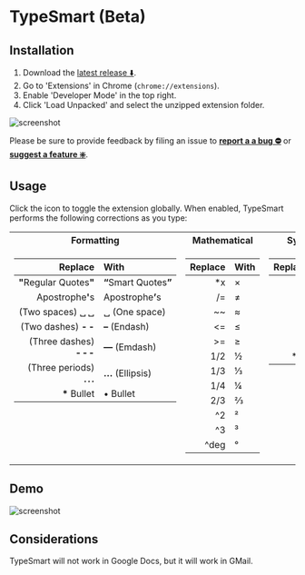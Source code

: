 # TypeSmart (Beta)

## Installation

1. Download the [latest release ⬇️](https://github.com/round/TypeSmart-beta/releases/latest).
2. Go to 'Extensions' in Chrome (`chrome://extensions`).
3. Enable 'Developer Mode' in the top right.
4. Click 'Load Unpacked' and select the unzipped extension folder.

![screenshot](https://camo.githubusercontent.com/edc65aa854e00ac2021a8bda200bc7b606a6ed14/68747470733a2f2f692e696d6775722e636f6d2f786463686451612e706e67)

Please be sure to provide feedback by filing an issue to **[report a a bug ⛔️](https://github.com/round/TypeSmart-beta/issues/new?labels=bug&template=bug.md)** or **[suggest a feature ❇️](https://github.com/round/TypeSmart-beta/issues/new?labels=feature&template=feature.md)**.

## Usage

Click the icon to toggle the extension globally. When enabled, TypeSmart performs the following corrections as you type:

<table>
<tr>
  <th>Formatting</th>
  <th>Mathematical</th>
  <th>Symbols</th>
  <th>Letters</th>
</tr>

<tr><td valign='top'>

Replace|With
-:|:-
<strong>"</strong>Regular&nbsp;Quotes<strong>"</strong>|<strong>&ldquo;</strong>Smart&nbsp;Quotes<strong>&rdquo;</strong>
Apostrophe<strong>'</strong>s|Apostrophe<strong>&rsquo;</strong>s
(Two spaces) &blank;&thinsp;&blank;|&blank; (One space)
(Two dashes) **-&thinsp;-**|**&ndash;** (Endash)
(Three dashes) **-&hairsp;-&hairsp;-**|**&mdash;** (Emdash)
(Three periods) ***.&thinsp;.&thinsp;.***|**&hellip;** (Ellipsis)
|__*__ Bullet|&bull; Bullet

</td><td valign='top'>

Replace|With
-:|:-
*x|&times;
/=|&ne;
~~ |&asymp;
<=|&le;
|>=|&ge;
1/2|&frac12;
1/3|&frac13;
1/4|&frac14;
2/3|&frac23;
^2|&sup2;
^3|&sup3;
^deg|&deg;

</td><td valign='top'>

Replace|With
-:|:-
->|&rarr;
<-|&larr;
|>>|&raquo;
<<|&laquo;
|**|✽|
|***|✱|


</td><td valign='top'>

Replace|With
-:|:-
numero|&numero;
c/o|&incare;
_a|𝑎
_b|𝑏
_c|𝑐
_x|𝑥
_y|𝑦
_z|𝑧
^tm|&trade;
(r)|&reg;
(r)|&copy;

</td></tr></table>

## Demo

![screenshot](https://giant.gfycat.com/FamousDirtyBasenji.gif)

## Considerations

TypeSmart will not work in Google Docs, but it will work in GMail.
